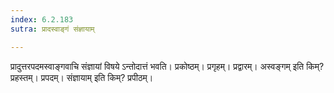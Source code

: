 ```yaml
---
index: 6.2.183
sutra: प्रादस्वाङ्गं संज्ञायाम्

---
```

प्रादुत्तरपदमस्वाङ्गवाचि संज्ञायां विषये ऽन्तोदात्तं भवति। प्रकोष्ठम्। प्रगृहम्। प्रद्वारम्। अस्वङ्गम् इति किम्? प्रहस्तम्। प्रपदम्। संज्ञायाम् इति किम्? प्रपीठम्।